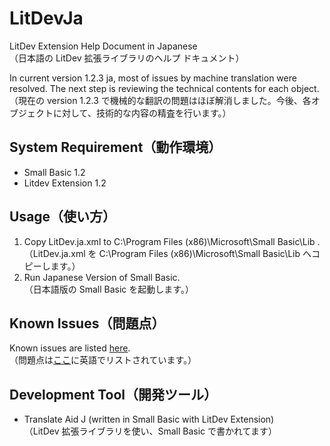 # LitDevJa
LitDev Extension Help Document in Japanese<br>
（日本語の LitDev 拡張ライブラリのヘルプ ドキュメント）

In current version 1.2.3 ja, most of issues by machine translation were resolved.  The next step is reviewing the technical contents for each object.<br>
（現在の version 1.2.3 で機械的な翻訳の問題はほぼ解消しました。今後、各オブジェクトに対して、技術的な内容の精査を行います。）

## System Requirement（動作環境）
- Small Basic 1.2
- Litdev Extension 1.2

## Usage（使い方）
1. Copy LitDev.ja.xml to C:\Program Files (x86)\Microsoft\Small Basic\Lib .<br>
   （LitDev.ja.xml を C:\Program Files (x86)\Microsoft\Small Basic\Lib へコピーします。）
1. Run Japanese Version of Small Basic.<br>
   （日本語版の Small Basic を起動します。）

## Known Issues（問題点）
Known issues are listed [here](https://github.com/nonkit/LitDevJa/issues).<br>
（問題点は[ここ](https://github.com/nonkit/LitDevJa/issues)に英語でリストされています。）

## Development Tool（開発ツール）
- Translate Aid J (written in Small Basic with LitDev Extension)<br>
  （LitDev 拡張ライブラリを使い、Small Basic で書かれてます）
